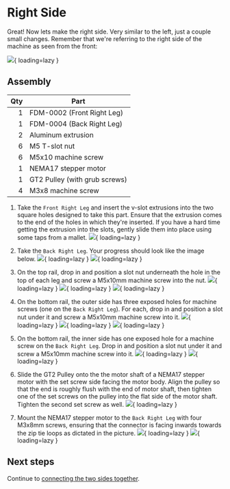 # Right Side

Great! Now lets make the right side. Very similar to the left, just a couple small changes. Remember that we're referring to the right side of the machine as seen from the front:

![](../../hero-alpha-min.png){ loading=lazy }

## Assembly

| Qty | Part                          |
|----:|-------------------------------|
| 1   | FDM-0002 (Front Right Leg)    |
| 1   | FDM-0004 (Back Right Leg)     |
| 2   | Aluminum extrusion            |
| 6   | M5 T-slot nut                 |
| 6   | M5x10 machine screw           |
| 1   | NEMA17 stepper motor          |
| 1   | GT2 Pulley (with grub screws) |
| 4   | M3x8 machine screw            |

1. Take the `Front Right Leg` and insert the v-slot extrusions into the two square holes designed to take this part. Ensure that the extrusion comes to the end of the holes in which they're inserted. If you have a hard time getting the extrusion into the slots, gently slide them into place using some taps from a mallet.
    ![](images/Right-Side-Step-9.png){ loading=lazy }

2. Take the `Back Right Leg`. Your progress should look like the image below.
  ![](images/Right-Side-Step-10.png){ loading=lazy }
  ![](images/Right-Side-Step-10-2.png){ loading=lazy }

3. On the top rail, drop in and position a slot nut underneath the hole in the top of each leg and screw a M5x10mm machine screw into the nut.
  ![](images/Right-Side-Step-11.png){ loading=lazy }
  ![](images/Right-Side-Step-11-2.png){ loading=lazy }
  ![](images/top_screws.png){ loading=lazy }

12. On the bottom rail, the outer side has three exposed holes for machine screws (one on the `Back Right Leg`). For each, drop in and position a slot nut under it and screw a M5x10mm machine screw into it.
  ![](images/Right-Side-Step-12.png){ loading=lazy }
  ![](images/Right-Side-Step-12-2.png){ loading=lazy }
  ![](images/outer_screws.png){ loading=lazy }

4. On the bottom rail, the inner side has one exposed hole for a machine screw on the `Back Right Leg`. Drop in and position a slot nut under it and screw a M5x10mm machine screw into it.
  ![](images/Right-Side-Step-13.png){ loading=lazy }
  ![](images/inner_screws.png){ loading=lazy }

5. Slide the GT2 Pulley onto the the motor shaft of a NEMA17 stepper motor with the set screw side facing the motor body. Align the pulley so that the end is roughly flush with the end of motor shaft, then tighten one of the set screws on the pulley into the flat side of the motor shaft. Tighten the second set screw as well.
  ![](images/Left-Side-Step-14.png){ loading=lazy }

6. Mount the NEMA17 stepper motor to the `Back Right Leg` with four M3x8mm screws, ensuring that the connector is facing inwards towards the zip tie loops as dictated in the picture.
  ![](images/Right-Side-Step-15.png){ loading=lazy }
  ![](images/Right-Side-Step-15-2-MANUAL.png){ loading=lazy }

## Next steps

Continue to [connecting the two sides together](../5-connecting-sides/index.md).
